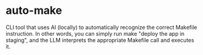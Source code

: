 # auto-make
CLI tool that uses AI (locally) to automatically recognize the correct Makefile instruction. In other words, you can simply run make "deploy the app in staging", and the LLM interprets the appropriate Makefile call and executes it.
